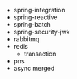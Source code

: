 - spring-integration
- spring-reactive
- spring-batch
- spring-security-jwk
- rabbitmq
- redis
  - transaction
- pns
- async merged
